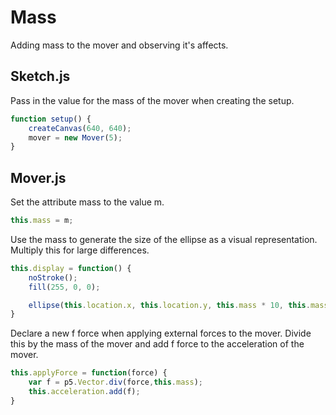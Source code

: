 # Mass

Adding mass to the mover and observing it's affects.

## Sketch.js

Pass in the value for the mass of the mover when creating the setup.


```js
function setup() {
	createCanvas(640, 640);
	mover = new Mover(5);
}
```

## Mover.js

Set the attribute mass to the value m.

```js
this.mass = m;
```

Use the mass to generate the size of the ellipse as a visual representation. Multiply this for large differences.

```js
this.display = function() {
	noStroke();
	fill(255, 0, 0);

	ellipse(this.location.x, this.location.y, this.mass * 10, this.mass * 10);
}
```
Declare a new f force when applying external forces to the mover. Divide this by the mass of the mover and add f force to the acceleration of the mover.

```js
this.applyForce = function(force) {
	var f = p5.Vector.div(force,this.mass);
	this.acceleration.add(f);
}
```